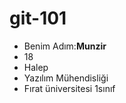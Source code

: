 # git-101
<ul><li>Benim Adım:<b>Munzir</b></li><li>18</li><li>Halep</li><li>Yazılım Mühendisliği</li>
<li>Fırat üniversitesi 1sınıf</li>
</ul>
